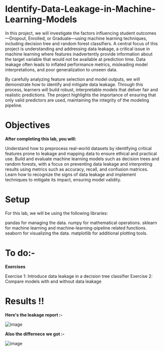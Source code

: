 # Identify-Data-Leakage-in-Machine-Learning-Models

In this project, we will investigate the factors influencing student outcomes—Dropout, Enrolled, or Graduate—using machine learning techniques, including decision tree and random forest classifiers. A central focus of this project is understanding and addressing data leakage, a critical issue in machine learning where features inadvertently provide information about the target variable that would not be available at prediction time. Data leakage often leads to inflated performance metrics, misleading model interpretations, and poor generalization to unseen data.

By carefully analyzing feature selection and model outputs, we will demonstrate how to identify and mitigate data leakage. Through this process, learners will build robust, interpretable models that deliver fair and realistic predictions. The project highlights the importance of ensuring that only valid predictors are used, maintaining the integrity of the modeling pipeline.

# Objectives
**After completing this lab, you will:**

Understand how to preprocess real-world datasets by identifying critical features prone to leakage and mapping data to ensure ethical and practical use.
Build and evaluate machine learning models such as decision trees and random forests, with a focus on preventing data leakage and interpreting results using metrics such as accuracy, recall, and confusion matrices.
Learn how to recognize the signs of data leakage and implement techniques to mitigate its impact, ensuring model validity.


# Setup
For this lab, we will be using the following libraries:

pandas for managing the data.
numpy for mathematical operations.
sklearn for machine learning and machine-learning-pipeline related functions.
seaborn for visualizing the data.
matplotlib for additional plotting tools.

# To do:- 
**Exercises**

Exercise 1: Introduce data leakage in a decision tree classifier
Exercise 2: Compare models with and without data leakage

# Results !! 
**Here's the leakage report :-**

![image](https://github.com/user-attachments/assets/5d7ddc00-8574-4310-b173-1c91fc2ee60f)

**Also the differnece we got :-**

![image](https://github.com/user-attachments/assets/57476a58-2d30-4a56-97b0-3ce9b8567dd3)

